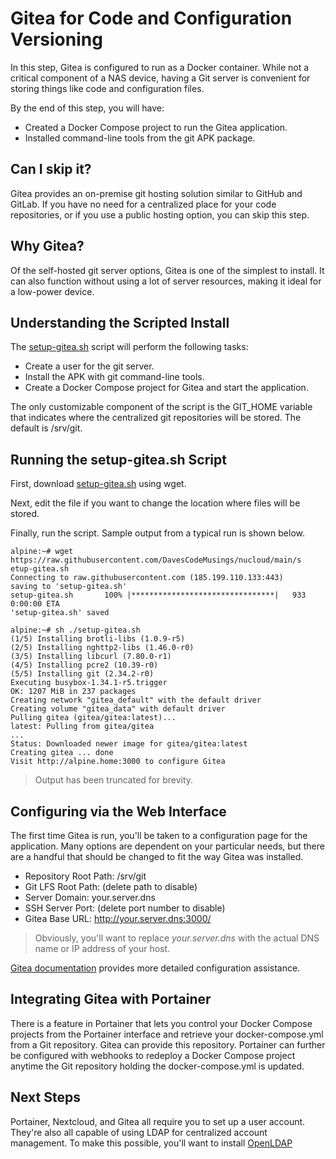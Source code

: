 # Gitea for Code and Configuration Versioning

In this step, Gitea is configured to run as a Docker container. While not a critical component of a NAS device, having a Git server is convenient for storing things like code and configuration files.

By the end of this step, you will have:
* Created a Docker Compose project to run the Gitea application.
* Installed command-line tools from the git APK package.

## Can I skip it?
Gitea provides an on-premise git hosting solution similar to GitHub and GitLab. If you have no need for a centralized place for your code repositories, or if you use a public hosting option, you can skip this step.

## Why Gitea?
Of the self-hosted git server options, Gitea is one of the simplest to install. It can also function without using a lot of server resources, making it ideal for a low-power device.

## Understanding the Scripted Install
The [setup-gitea.sh](https://raw.githubusercontent.com/DavesCodeMusings/nucloud/main/setup-gitea.sh) script will perform the following tasks:

* Create a user for the git server.
* Install the APK with git command-line tools.
* Create a Docker Compose project for Gitea and start the application.

The only customizable component of the script is the GIT_HOME variable that indicates where the centralized git repositories will be stored. The default is /srv/git.

## Running the setup-gitea.sh Script
First, download [setup-gitea.sh](https://raw.githubusercontent.com/DavesCodeMusings/nucloud/main/setup-gitea.sh) using wget.

Next, edit the file if you want to change the location where files will be stored.

Finally, run the script. Sample output from a typical run is shown below.

```
alpine:~# wget https://raw.githubusercontent.com/DavesCodeMusings/nucloud/main/s
etup-gitea.sh
Connecting to raw.githubusercontent.com (185.199.110.133:443)
saving to 'setup-gitea.sh'
setup-gitea.sh       100% |********************************|   933  0:00:00 ETA
'setup-gitea.sh' saved

alpine:~# sh ./setup-gitea.sh
(1/5) Installing brotli-libs (1.0.9-r5)
(2/5) Installing nghttp2-libs (1.46.0-r0)
(3/5) Installing libcurl (7.80.0-r1)
(4/5) Installing pcre2 (10.39-r0)
(5/5) Installing git (2.34.2-r0)
Executing busybox-1.34.1-r5.trigger
OK: 1207 MiB in 237 packages
Creating network "gitea_default" with the default driver
Creating volume "gitea_data" with default driver
Pulling gitea (gitea/gitea:latest)...
latest: Pulling from gitea/gitea
...
Status: Downloaded newer image for gitea/gitea:latest
Creating gitea ... done
Visit http://alpine.home:3000 to configure Gitea
```

>Output has been truncated for brevity.

## Configuring via the Web Interface
The first time Gitea is run, you'll be taken to a configuration page for the application. Many options are dependent on your particular needs, but there are a handful that should be changed to fit the way Gitea was installed.

* Repository Root Path: /srv/git
* Git LFS Root Path: (delete path to disable)
* Server Domain: your.server.dns
* SSH Server Port: (delete port number to disable)
* Gitea Base URL: http://your.server.dns:3000/

> Obviously, you'll want to replace _your.server.dns_ with the actual DNS name or IP address of your host.

[Gitea documentation](https://docs.gitea.io/) provides more detailed configuration assistance.

## Integrating Gitea with Portainer
There is a feature in Portainer that lets you control your Docker Compose projects from the Portainer interface and retrieve your docker-compose.yml from a Git repository. Gitea can provide this repository. Portainer can further be configured with webhooks to redeploy a Docker Compose project anytime the Git repository holding the docker-compose.yml is updated.

## Next Steps
Portainer, Nextcloud, and Gitea all require you to set up a user account. They're also all capable of using LDAP for centralized account management. To make this possible, you'll want to install [OpenLDAP](06_OpenLDAP.md)
